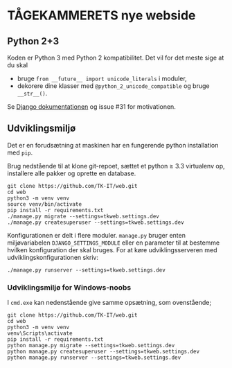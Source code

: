 # TÅGEKAMMERETS nye webside

## Python 2+3

Koden er Python 3 med Python 2 kompatibilitet. Det vil for det meste sige at du
skal

  * bruge `from __future__ import unicode_literals` i moduler,
  * dekorere dine klasser med `@python_2_unicode_compatible` og bruge
`__str__()`.

Se
[Django dokumentationen](https://docs.djangoproject.com/en/1.8/topics/python3/)
og issue #31 for motivationen.

## Udviklingsmiljø

Det er en forudsætning at maskinen har en fungerende python installation med
`pip`.

Brug nedstående til at klone git-repoet, sættet et python ≥ 3.3 virtualenv op,
installere alle pakker og oprette en database.

```shell
git clone https://github.com/TK-IT/web.git
cd web
python3 -m venv venv
source venv/bin/activate
pip install -r requirements.txt
./manage.py migrate --settings=tkweb.settings.dev
./manage.py createsuperuser --settings=tkweb.settings.dev
```

Konfigurationen er delt i flere moduler. `manage.py` bruger enten
miljøvariabelen `DJANGO_SETTINGS_MODULE` eller en parameter til at bestemme
hvilken konfiguration der skal bruges. For at køre udviklingsserveren med
udviklingskonfigurationen skriv:

```shell
./manage.py runserver --settings=tkweb.settings.dev
```

### Udviklingsmiljø for Windows-noobs

I `cmd.exe` kan nedenstående give samme opsætning, som ovenstående;

```shell
git clone https://github.com/TK-IT/web.git
cd web
python3 -m venv venv
venv\Scripts\activate
pip install -r requirements.txt
python manage.py migrate --settings=tkweb.settings.dev
python manage.py createsuperuser --settings=tkweb.settings.dev
python manage.py runserver --settings=tkweb.settings.dev
```

